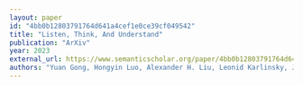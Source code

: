 ```yaml
---
layout: paper
id: "4bb0b12803791764d641a4cef1e0ce39cf049542"
title: "Listen, Think, And Understand"
publication: "ArXiv"
year: 2023
external_url: https://www.semanticscholar.org/paper/4bb0b12803791764d641a4cef1e0ce39cf049542
authors: "Yuan Gong, Hongyin Luo, Alexander H. Liu, Leonid Karlinsky, James Glass"
---
```

